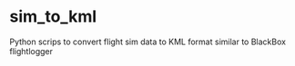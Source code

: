 # sim_to_kml
Python scrips to convert flight sim data to KML format similar to BlackBox flightlogger
